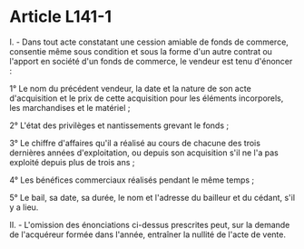 # Article L141-1

I. - Dans tout acte constatant une cession amiable de fonds de commerce, consentie même sous condition et sous la forme d'un autre contrat ou l'apport en société d'un fonds de commerce, le vendeur est tenu d'énoncer :

1° Le nom du précédent vendeur, la date et la nature de son acte d'acquisition et le prix de cette acquisition pour les éléments incorporels, les marchandises et le matériel ;

2° L'état des privilèges et nantissements grevant le fonds ;

3° Le chiffre d'affaires qu'il a réalisé au cours de chacune des trois dernières années d'exploitation, ou depuis son acquisition s'il ne l'a pas exploité depuis plus de trois ans ;

4° Les bénéfices commerciaux réalisés pendant le même temps ;

5° Le bail, sa date, sa durée, le nom et l'adresse du bailleur et du cédant, s'il y a lieu.

II. - L'omission des énonciations ci-dessus prescrites peut, sur la demande de l'acquéreur formée dans l'année, entraîner la nullité de l'acte de vente.
